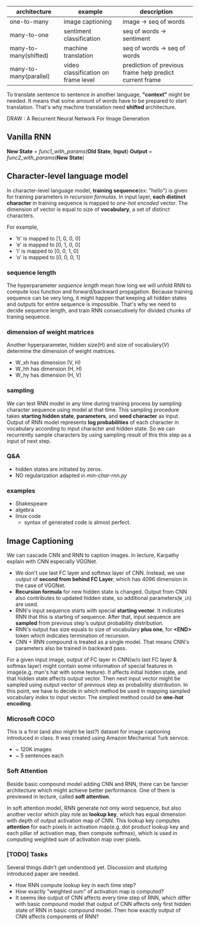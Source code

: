 |architecture          |example                            |description|
|----------------------|-----------------------------------|-----------|
|one-to-many           |image captioning                   |image -> seq of words|
|many-to-one           |sentiment classification           |seq of words -> sentiment|
|many-to-many(shifted) |machine translation                |seq of words -> seq of words|
|many-to-many(parallel)|video classification on frame level|prediction of previous frame help predict current frame|

To translate sentence to sentence in another language, **"context"** might be needed. It means that some amount of words have to be prepared to start translation. That's why machine translation need **shifted** architecture.

DRAW : A Recurrent Neural Network For Image Generation

## Vanilla RNN
**New State** = *func1_with_params*(**Old State**, **Input**)
**Output** = *func2_with_params*(**New State**)

## Character-level language model
In character-level language model, **training sequence**(ex: "hello") is given for training parameters in *recursion formulas*. In input layer, **each distinct character** in training sequence is mapped to *one-hot encoded* vector. The dimension of vector is equal to size of **vocabulary**, a set of distinct characters.

For example,
* 'h' is mapped to [1, 0, 0, 0]
* 'e' is mapped to [0, 1, 0, 0]
* 'l' is mapped to [0, 0, 1, 0]
* 'o' is mapped to [0, 0, 0, 1] 

### sequence length
The hyperparameter *sequence length* mean how long we will unfold RNN to compute loss function and forward/backward propagation. Because training sequence can be very long, it might happen that keeping all hidden states and outputs for entire sequence is impossible. That's why we need to decide sequence length, and train RNN consecutively for divided chunks of traning sequence.

### dimension of weight matrices
Another hyperparameter, hidden size(H) and size of vocabulary(V) determine the dimension of weight matrices.

* W_xh has dimension (V, H)
* W_hh has dimension (H, H)
* W_hy has dimension (H, V)

### sampling
We can test RNN model in any time during training process by sampling character sequence using model at that time. This sampling procedure takes **starting hidden state**, **parameters**, and **seed character** as input. Output of RNN model represents **log probabilities** of each character in vocabulary according to input character and hidden state. So we can recurrently sample characters by using sampling result of this this step as a input of next step. 

### Q&A
* hidden states are initiated by zeros.
* NO regularization adapted in *min-char-rnn.py*

### examples
* Shakespeare
* algebra
* linux code
    * syntax of generated code is almost perfect.

## Image Captioning
We can cascade CNN and RNN to caption images. In lecture, Karpathy explain with CNN especially VGGNet.

* We don't use last FC layer and softmax layer of CNN. Instead, we use output of **second from behind FC Layer**, which has 4096 dimension in the case of VGGNet.
* **Recursion formula** for new hidden state is changed. Output from CNN also contributes to updated hidden state, so additional parameters(`W_ih`) are used.
* RNN's input sequence starts with special **starting vector**. It indicates RNN that this is starting of sequence. After that, input sequence are **sampled** from previous step's output probability distribution.
* RNN's output has size equals to size of vocabulary **plus one**, for **\<END\>** token which indicates termination of recursion. 
* CNN + RNN compound is treated as a single model. That means CNN's parameters also be trained in backward pass.

For a given input image, output of FC layer in CNN(w/o last FC layer & softmax layer) might contain some information of special features in image(e.g. man's hat with some texture). It affects initial hidden state, and that hidden state affects output vector. Then next input vector might be sampled using output vector of previous step as probability distribution. In this point, we have to decide in which method be used in mapping sampled vocabulary index to input vector. The simplest method could be **one-hot encoding**.

### Microsoft COCO
This is a first (and also might be last?) dataset for image captioning introduced in class. It was created using Amazon Mechanical Turk service. 

* ~ 120K images
* ~ 5 sentences each

### Soft Attention
Beside basic compound model adding CNN and RNN, there can be fancier architecture which might achieve better performance. One of them is previewed in lecture, called **soft attention**.

In soft attention model, RNN generate not only word sequence, but also another vector which play role as **lookup key**, which has equal dimension with depth of output activation map of CNN. This lookup key computes **attention** for each pixels in activation map(e.g. dot product lookup key and each pillar of activation map, then compute softmax), which is used in computing weighted sum of activation map over pixels.

### [TODO] Tasks
Several things didn't get understood yet. Discussion and studying introduced paper are needed.
* How RNN compute lookup key in each time step?
* How exactly "weighted sum" of activation map is computed?
* It seems like output of CNN affects every time step of RNN, which differ with basic compound model that output of CNN affects only first hidden state of RNN in basic compound model. Then how exactly output of CNN affects components of RNN?

